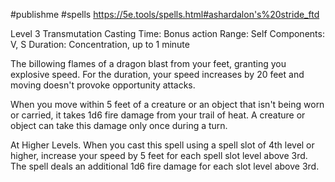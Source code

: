 #publishme #spells
https://5e.tools/spells.html#ashardalon's%20stride_ftd

Level 3 Transmutation
Casting Time: Bonus action
Range: Self
Components: V, S
Duration: Concentration, up to 1 minute

The billowing flames of a dragon blast from your feet, granting you explosive speed. For the duration, your speed increases by 20 feet and moving doesn't provoke opportunity attacks.

When you move within 5 feet of a creature or an object that isn't being worn or carried, it takes 1d6 fire damage from your trail of heat. A creature or object can take this damage only once during a turn.

At Higher Levels. When you cast this spell using a spell slot of 4th level or higher, increase your speed by 5 feet for each spell slot level above 3rd. The spell deals an additional 1d6 fire damage for each slot level above 3rd.